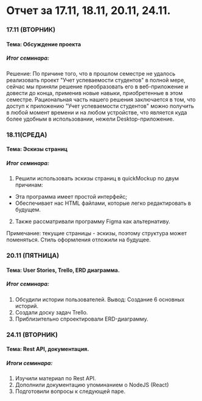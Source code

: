 # Отчет за 17.11, 18.11, 20.11, 24.11.

### 17.11 (ВТОРНИК)
#### Тема: Обсуждение проекта
##### Итог семинара:
Решение:
По причине того, что в прошлом семестре не удалось реализовать проект "Учет успеваемости студентов" в полной мере, сейчас мы приняли решение преобразовать его в веб-приложение и довести до конца, применив новые навыки, приобретенные в этом семестре.
Рациональная часть нашего решения заключается в том, что доступ к  приложению "Учет успеваемости студентов" можно получить в любой момент времени и на любом устройстве, что является куда более удобным в использовании, нежели Desktop-приложение.

### 18.11(CРЕДА)
#### Тема: Эскизы страниц
##### Итог семинара:
1. Решили использовать эскизы страниц в quickMockup по двум причинам:
* Эта программа имеет простой интерфейс; 
* Обеспечивает нас HTML файлами, которые легко редактировать в будущем.
2. Также рассматривали программу Figma как альтернативу.

Примечание: текущие страницы - эскизы, поэтому структура может поменяться.
Стиль оформления отложили на будущее.

### 20.11 (ПЯТНИЦА)
#### Тема: User Stories, Trello, ERD диаграмма.
##### Итог семинара:
1. Обсудили истории пользователей.
Вывод: Создание 6 основных историй.
2. Создали доску задач Trello.
3. Приблизительно спроектировали ERD-диаграмму.

### 24.11 (ВТОРНИК)
#### Тема: Rest API, документация.
##### Итоги семинара: 
1. Изучили материал по Rest API.
2. Дополнили документацию упоминанием о NodeJS (React)
3. Подготовили вопросы к следующей паре.




  








